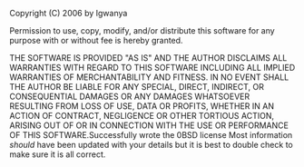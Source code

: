 Copyright (C) 2006 by Igwanya

Permission to use, copy, modify, and/or distribute
this software for any purpose with or without fee is hereby granted.

THE
SOFTWARE IS PROVIDED "AS IS" AND THE AUTHOR DISCLAIMS ALL WARRANTIES WITH REGARD
TO THIS SOFTWARE INCLUDING ALL IMPLIED WARRANTIES OF MERCHANTABILITY AND FITNESS.
IN NO EVENT SHALL THE AUTHOR BE LIABLE FOR ANY SPECIAL, DIRECT, INDIRECT, OR
CONSEQUENTIAL DAMAGES OR ANY DAMAGES WHATSOEVER RESULTING FROM LOSS OF USE, DATA
OR PROFITS, WHETHER IN AN ACTION OF CONTRACT, NEGLIGENCE OR OTHER TORTIOUS
ACTION, ARISING OUT OF OR IN CONNECTION WITH THE USE OR PERFORMANCE OF THIS
SOFTWARE.                                                                                                                                                          Successfully wrote the 0BSD license
Most information *should* have been updated with your details but it is best to double check to make sure it is all correct.

